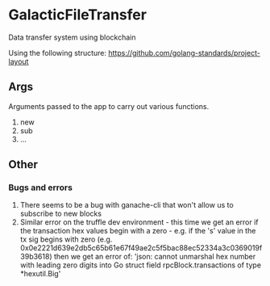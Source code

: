 # GalacticFileTransfer
Data transfer system using blockchain


Using the following structure:
https://github.com/golang-standards/project-layout

## Args
Arguments passed to the app to carry out various functions.

1. new
2. sub
3. ...

## Other
### Bugs and errors
1. There seems to be a bug with ganache-cli that won't allow us to subscribe to new blocks
2. Similar error on the truffle dev environment - this time we get an error if the transaction hex values begin with a zero - e.g. if the 's' value in the tx sig begins with zero (e.g. 0x0e2221d639e2db5c65b61e67f49ae2c5f5bac88ec52334a3c0369019f39b3618) then we get an error of: 'json: cannot unmarshal hex number with leading zero digits into Go struct field rpcBlock.transactions of type *hexutil.Big'